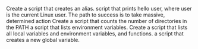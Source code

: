 Create a script that creates an alias.
 script that prints hello user, where user is the current Linux user.
The path to success is to take massive, determined action
Create a script that counts the number of directories in the PATH
a script that lists environment variables.
Create a script that lists all local variables and environment variables, and functions.
a script that creates a new global variable.


